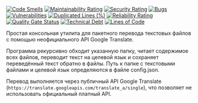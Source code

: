 [![Code Smells][code_smells_badge]][code_smells_link]
[![Maintainability Rating][maintainability_rating_badge]][maintainability_rating_link]
[![Security Rating][security_rating_badge]][security_rating_link]
[![Bugs][bugs_badge]][bugs_link]
[![Vulnerabilities][vulnerabilities_badge]][vulnerabilities_link]
[![Duplicated Lines (%)][duplicated_lines_density_badge]][duplicated_lines_density_link]
[![Reliability Rating][reliability_rating_badge]][reliability_rating_link]
[![Quality Gate Status][quality_gate_status_badge]][quality_gate_status_link]
[![Technical Debt][technical_debt_badge]][technical_debt_link]
[![Lines of Code][lines_of_code_badge]][lines_of_code_link]

Простая консольная утилита для пакетного перевода текстовых файлов с помощью неофициального API Google Translate.

Программа рекурсивно обходит указанную папку, читает содержимое всех файлов, переводит текст на целевой язык и сохраняет
переведённый текст обратно в файлы. Путь к папке с текстовыми файлами и целевой язык определяются в файле config.json.

Перевод выполняется через публичный API Google Translate (`https://translate.googleapis.com/translate_a/single`), что
позволяет не использовать официальный платный API.

<!----------------------------------------------------------------------------->

[code_smells_badge]: https://sonarcloud.io/api/project_badges/measure?project=Hummel009_LOTR-Speech-Translator&metric=code_smells

[code_smells_link]: https://sonarcloud.io/summary/overall?id=Hummel009_LOTR-Speech-Translator

[maintainability_rating_badge]: https://sonarcloud.io/api/project_badges/measure?project=Hummel009_LOTR-Speech-Translator&metric=sqale_rating

[maintainability_rating_link]: https://sonarcloud.io/summary/overall?id=Hummel009_LOTR-Speech-Translator

[security_rating_badge]: https://sonarcloud.io/api/project_badges/measure?project=Hummel009_LOTR-Speech-Translator&metric=security_rating

[security_rating_link]: https://sonarcloud.io/summary/overall?id=Hummel009_LOTR-Speech-Translator

[bugs_badge]: https://sonarcloud.io/api/project_badges/measure?project=Hummel009_LOTR-Speech-Translator&metric=bugs

[bugs_link]: https://sonarcloud.io/summary/overall?id=Hummel009_LOTR-Speech-Translator

[vulnerabilities_badge]: https://sonarcloud.io/api/project_badges/measure?project=Hummel009_LOTR-Speech-Translator&metric=vulnerabilities

[vulnerabilities_link]: https://sonarcloud.io/summary/overall?id=Hummel009_LOTR-Speech-Translator

[duplicated_lines_density_badge]: https://sonarcloud.io/api/project_badges/measure?project=Hummel009_LOTR-Speech-Translator&metric=duplicated_lines_density

[duplicated_lines_density_link]: https://sonarcloud.io/summary/overall?id=Hummel009_LOTR-Speech-Translator

[reliability_rating_badge]: https://sonarcloud.io/api/project_badges/measure?project=Hummel009_LOTR-Speech-Translator&metric=reliability_rating

[reliability_rating_link]: https://sonarcloud.io/summary/overall?id=Hummel009_LOTR-Speech-Translator

[quality_gate_status_badge]: https://sonarcloud.io/api/project_badges/measure?project=Hummel009_LOTR-Speech-Translator&metric=alert_status

[quality_gate_status_link]: https://sonarcloud.io/summary/overall?id=Hummel009_LOTR-Speech-Translator

[technical_debt_badge]: https://sonarcloud.io/api/project_badges/measure?project=Hummel009_LOTR-Speech-Translator&metric=sqale_index

[technical_debt_link]: https://sonarcloud.io/summary/overall?id=Hummel009_LOTR-Speech-Translator

[lines_of_code_badge]: https://sonarcloud.io/api/project_badges/measure?project=Hummel009_LOTR-Speech-Translator&metric=ncloc

[lines_of_code_link]: https://sonarcloud.io/summary/overall?id=Hummel009_LOTR-Speech-Translator
